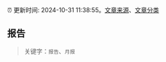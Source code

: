 :alarm_clock: 更新时间: 2024-10-31 11:38:55。[文章来源](/README.md)、[文章分类](/TAGS.md)

## 报告


> 关键字：`报告`、`月报`



